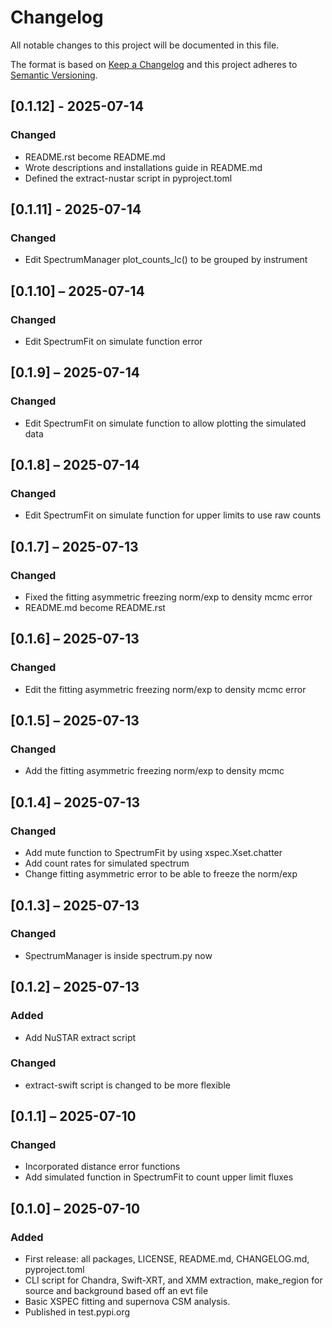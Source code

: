 # Changelog
All notable changes to this project will be documented in this file.

The format is based on [Keep a Changelog](https://keepachangelog.com/)
and this project adheres to [Semantic Versioning](https://semver.org/).

## [0.1.12] - 2025-07-14
### Changed
- README.rst become README.md
- Wrote descriptions and installations guide in README.md
- Defined the extract-nustar script in pyproject.toml

## [0.1.11] - 2025-07-14
### Changed
- Edit SpectrumManager plot_counts_lc() to be grouped by instrument

## [0.1.10] – 2025-07-14
### Changed
- Edit SpectrumFit on simulate function error

## [0.1.9] – 2025-07-14
### Changed
- Edit SpectrumFit on simulate function to allow plotting the simulated data

## [0.1.8] – 2025-07-14
### Changed
- Edit SpectrumFit on simulate function for upper limits to use raw counts

## [0.1.7] – 2025-07-13
### Changed
- Fixed the fitting asymmetric freezing norm/exp to density mcmc error
- README.md become README.rst

## [0.1.6] – 2025-07-13
### Changed
- Edit the fitting asymmetric freezing norm/exp to density mcmc error

## [0.1.5] – 2025-07-13
### Changed
- Add the fitting asymmetric freezing norm/exp to density mcmc

## [0.1.4] – 2025-07-13
### Changed
- Add mute function to SpectrumFit by using xspec.Xset.chatter
- Add count rates for simulated spectrum
- Change fitting asymmetric error to be able to freeze the norm/exp

## [0.1.3] – 2025-07-13
### Changed
- SpectrumManager is inside spectrum.py now

## [0.1.2] – 2025-07-13
### Added
- Add NuSTAR extract script

### Changed
- extract-swift script is changed to be more flexible

## [0.1.1] – 2025-07-10
### Changed
- Incorporated distance error functions
- Add simulated function in SpectrumFit to count upper limit fluxes

## [0.1.0] – 2025-07-10
### Added
- First release: all packages, LICENSE, README.md, CHANGELOG.md, pyproject.toml
- CLI script for Chandra, Swift-XRT, and XMM extraction, make_region for source and background based off an evt file
- Basic XSPEC fitting and supernova CSM analysis.
- Published in test.pypi.org